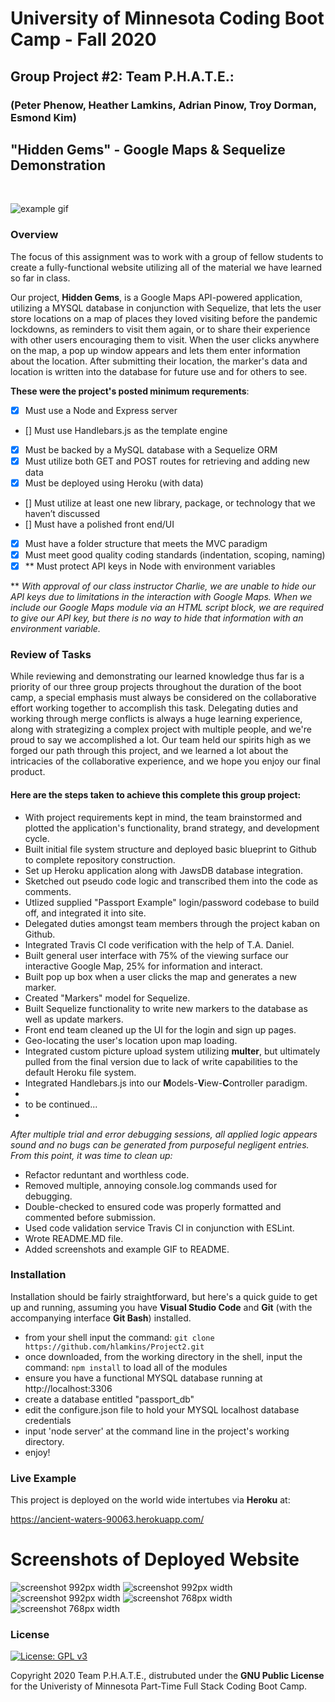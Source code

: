 # University of Minnesota Coding Boot Camp - Fall 2020 
## Group Project #2: Team P.H.A.T.E.: 
### (Peter Phenow, Heather Lamkins, Adrian Pinow, Troy Dorman, Esmond Kim)
## "Hidden Gems" - Google Maps & Sequelize Demonstration
<br/>

![example gif](/example/example.gif)


### Overview

The focus of this assignment was to work with a group of fellow students to create a fully-functional website utilizing all of the material we have learned so far in class.  

Our project, **Hidden Gems**, is a Google Maps API-powered application, utilizing a MYSQL database in conjunction with Sequelize, that lets the user store locations on a map of places they loved visiting before the pandemic lockdowns, as reminders to visit them again, or to share their experience with other users encouraging them to visit.  When the user clicks anywhere on the map, a pop up window appears and lets them enter information about the location.  After submitting their location, the marker's data and location is written into the database for future use and for others to see.


**These were the project's posted minimum requrements**:

- [x] Must use a Node and Express server
- [] Must use Handlebars.js as the template engine
- [x] Must be backed by a MySQL database with a Sequelize ORM
- [x] Must utilize both GET and POST routes for retrieving and adding new data
- [x] Must be deployed using Heroku (with data)
- [] Must utilize at least one new library, package, or technology that we haven’t discussed
- [] Must have a polished front end/UI
- [x] Must have a folder structure that meets the MVC paradigm
- [x] Must meet good quality coding standards (indentation, scoping, naming)
- [x] ** Must protect API keys in Node with environment variables

** *With approval of our class instructor Charlie, we are unable to hide our API keys due to limitations in the interaction with Google Maps.  When we include our Google Maps module via an HTML script block, we are required to give our API key, but there is no way to hide that information with an environment variable.*


### Review of Tasks

While reviewing and demonstrating our learned knowledge thus far is a priority of our three group projects throughout the duration of the boot camp, a special emphasis must always be considered on the collaborative effort working together to accomplish this task.  Delegating duties and working through merge conflicts is always a huge learning experience, along with strategizing a complex project with multiple people, and we're proud to say we accomplished a lot.  Our team held our spirits high as we forged our path through this project, and we learned a lot about the intricacies of the collaborative experience, and we hope you enjoy our final product.

#### Here are the steps taken to achieve this complete this group project:

* With project requirements kept in mind, the team brainstormed and plotted the application's functionality, brand strategy, and development cycle.
* Built initial file system structure and deployed basic blueprint to Github to complete repository construction.
* Set up Heroku application along with JawsDB database integration. 
* Sketched out pseudo code logic and transcribed them into the code as comments.
* Utlized supplied "Passport Example" login/password codebase to build off, and integrated it into site.
* Delegated duties amongst team members through the project kaban on Github.
* Integrated Travis CI code verification with the help of T.A. Daniel.
* Built general user interface with 75% of the viewing surface our interactive Google Map, 25% for information and interact.
* Built pop up box when a user clicks the map and generates a new marker.
* Created "Markers" model for Sequelize.
* Built Sequelize functionality to write new markers to the database as well as update markers.
* Front end team cleaned up the UI for the login and sign up pages.
* Geo-locating the user's location upon map loading.
* Integrated custom picture upload system utilizing **multer**, but ultimately pulled from the final version due to lack of write capabilities to the default Heroku file system.
* Integrated Handlebars.js into our **M**odels-**V**iew-**C**ontroller paradigm. 
* 
* to be continued...
* 


*After multiple trial and error debugging sessions, all applied logic appears sound and no bugs can be generated from purposeful negligent entries.  From this point, it was time to clean up:*

* Refactor reduntant and worthless code.
* Removed multiple, annoying console.log commands used for debugging.
* Double-checked to ensured code was properly formatted and commented before submission.
* Used code validation service Travis CI in conjunction with ESLint.
* Wrote README.MD file.
* Added screenshots and example GIF to README.
 

### Installation

Installation should be fairly straightforward, but here's a quick guide to get up and running, assuming you have **Visual Studio Code** and **Git** (with the accompanying interface **Git Bash**) installed.

* from your shell input the command: `git clone https://github.com/hlamkins/Project2.git`
* once downloaded, from the working directory in the shell, input the command: `npm install` to load all of the modules
* ensure you have a functional MYSQL database running at http://localhost:3306
* create a database entitled "passport_db"
* edit the configure.json file to hold your MYSQL localhost database credentials
* input 'node server' at the command line in the project's working directory.
* enjoy!

### Live Example

This project is deployed on the world wide intertubes via **Heroku** at:

https://ancient-waters-90063.herokuapp.com/



# Screenshots of Deployed Website

![screenshot 992px width](/img/ss1.PNG)
![screenshot 992px width](/img/ss2.PNG)
![screenshot 992px width](/img/ss3.PNG)
![screenshot 768px width](/img/ss4.PNG)
![screenshot 768px width](/img/ss5.PNG)

### License

[![License: GPL v3](https://img.shields.io/badge/License-GPLv3-blue.svg)](https://www.gnu.org/licenses/gpl-3.0)

Copyright 2020 Team P.H.A.T.E., distrubuted under the **GNU Public License** for the Univeristy of Minnesota Part-Time Full Stack Coding Boot Camp.














